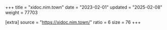 +++
title = "xidoc.nim.town"
date = "2023-02-01"
updated = "2025-02-08"
weight = 77703

[extra]
source = "https://xidoc.nim.town/"
ratio = 6
size = 76
+++

